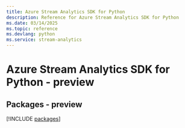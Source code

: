 ```yaml
---
title: Azure Stream Analytics SDK for Python
description: Reference for Azure Stream Analytics SDK for Python
ms.date: 03/14/2025
ms.topic: reference
ms.devlang: python
ms.service: stream-analytics
---
```

# Azure Stream Analytics SDK for Python - preview
## Packages - preview
[!INCLUDE [packages](stream-analytics-index.md)]
